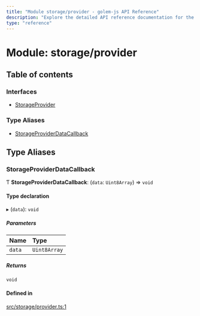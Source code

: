```yaml
---
title: "Module storage/provider - golem-js API Reference"
description: "Explore the detailed API reference documentation for the Module storage/provider within the golem-js SDK for the Golem Network."
type: "reference"
---
```

# Module: storage/provider

## Table of contents

### Interfaces

- [StorageProvider](../interfaces/storage_provider.StorageProvider)

### Type Aliases

- [StorageProviderDataCallback](storage_provider#storageproviderdatacallback)

## Type Aliases

### StorageProviderDataCallback

Ƭ **StorageProviderDataCallback**: (`data`: `Uint8Array`) => `void`

#### Type declaration

▸ (`data`): `void`

##### Parameters

| Name | Type |
| :------ | :------ |
| `data` | `Uint8Array` |

##### Returns

`void`

#### Defined in

[src/storage/provider.ts:1](https://github.com/golemfactory/golem-js/blob/cfdb64d/src/storage/provider.ts#L1)
